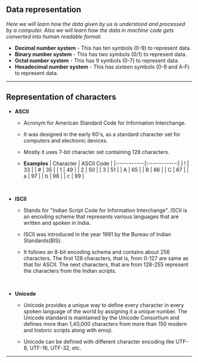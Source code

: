 ## Data representation
_Here we will learn how the data given by us is understood and processed by a computer. Also we will learn how the data in machine code gets converted into human readable format._

* **Decimal number system** - This has ten symbols (0-9) to represent data.
* **Binary number system** - This has two symbols (0/1) to represent data.
* **Octal number system** - This has 9 symbols (0-7) to represent data.
* **Hexadecimal number system** - This has sixteen symbols (0-9 and A-F) to represent data.

---

<!-- ## Conversion from one number system to other -->

## Representation of characters

* **ASCII**
  * Acronym for American Standard Code for Information Interchange.
  * It was designed in the early 60's, as a standard character set for computers and electronic devices.
  * Mostly it uses 7-bit character set containing 128 characters.

  * **Examples**
     | Character  |  ASCII Code |
     |:-----------:|:------------:|
     | !       |     33        |
     | #      |     35        |
     | 1       |     49        |
     | 2       |     50        |
     | 3       |     51        |
     | A      |     65        |
     | B       |     66        |
     | C       |     67        |
     | a       |     97        |
     | b       |     98        |
     | c       |     99        |
<br>

* **ISCII**
  * Stands for "Indian Script Code for Information Interchange". ISCII is an encoding scheme that represents various languages that are written and spoken in India.
  
  * ISCII was introduced in the year 1991 by the Bureau of Indian Standards(BIS).

  *  It follows an 8-bit encoding schema and contains about 256 characters. The first 128 characters, that is, from 0-127 are same as that for ASCII. The next characters, that are from 128-255 represent the characters from the Indian scripts.

<br>
  
* **Unicode** 
  * Unicode provides a unique way to define every character in every spoken language of the world by assigning it a unique number. The Unicode standard is maintained by the Unicode Consortium and defines more than 1,40,000 characters from more than 150 modern and historic scripts along with emoji.

  * Unicode can be defined with different character encoding like UTF-8, UTF-16, UTF-32, etc.

---
